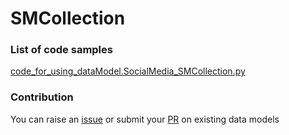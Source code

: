 # SMCollection

### List of code samples 

<!-- 50-List of code -->

<!-- [code entry](link) -->
[code_for_using_dataModel.SocialMedia_SMCollection.py](https://github.com/smart-data-models/dataModel.SocialMedia/blob/master/SMCollection/code/code_for_using_dataModel.SocialMedia_SMCollection.py)


<!-- /50-List of code -->

### Contribution
You can raise an [issue](https://github.com/smart-data-models/dataModel.SocialMedia/issues) or submit your [PR](https://github.com/smart-data-models/dataModel.SocialMedia/pulls) on existing data models

